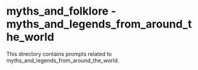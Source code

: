 # myths_and_folklore - myths_and_legends_from_around_the_world

This directory contains prompts related to myths_and_legends_from_around_the_world.